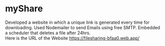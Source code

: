 # myShare
Developed a website in which a unique link is generated every time for downloading. Used Nodemailer to send Emails using free SMTP. Embedded a scheduler that deletes a file after 24hrs.     
Here is the URL of the Website
https://filesharing-bfaa0.web.app/
